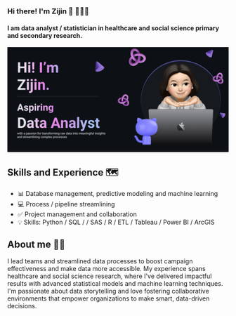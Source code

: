 ### Hi there! I'm Zijin 👋 👩🏻‍💻
#### I am data analyst / statistician in healthcare and social science primary and secondary research.

![I am data analyst / statistician in healthcare and social sciences.](https://github.com/zijinyu1/zijinyu1/blob/main/banner1.png)

## Skills and Experience 🗺️
* 📊 Database management, predictive modeling and machine learning
* 💻 Process / pipeline streamlining
* ✅ Project management and collaboration
* 💡 Skills: Python / SQL / / SAS / R / ETL / Tableau / Power BI / ArcGIS 

## About me 👩🏻
I lead teams and streamlined data processes to boost campaign effectiveness and make data more accessible. My experience spans healthcare and social science research, where I've delivered impactful results with advanced statistical models and machine learning techniques. I'm passionate about data storytelling and love fostering collaborative environments that empower organizations to make smart, data-driven decisions.
